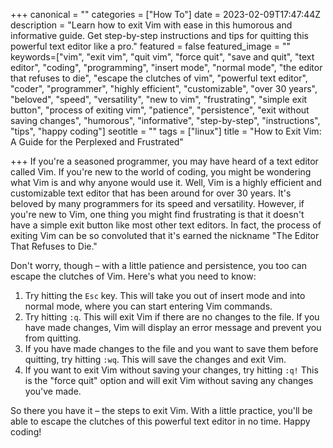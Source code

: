 +++
canonical = ""
categories = ["How To"]
date = 2023-02-09T17:47:44Z
description = "Learn how to exit Vim with ease in this humorous and informative guide. Get step-by-step instructions and tips for quitting this powerful text editor like a pro."
featured = false
featured_image = ""
keywords=["vim", "exit vim", "quit vim", "force quit", "save and quit", "text editor", "coding", "programming", "insert mode", "normal mode", "the editor that refuses to die", "escape the clutches of vim", "powerful text editor", "coder", "programmer", "highly efficient", "customizable", "over 30 years", "beloved", "speed", "versatility", "new to vim", "frustrating", "simple exit button", "process of exiting vim", "patience", "persistence", "exit without saving changes", "humorous", "informative", "step-by-step", "instructions", "tips", "happy coding"]
seotitle = ""
tags = ["linux"]
title = "How to Exit Vim: A Guide for the Perplexed and Frustrated"

+++
If you're a seasoned programmer, you may have heard of a text editor called Vim. If you're new to the world of coding, you might be wondering what Vim is and why anyone would use it. Well, Vim is a highly efficient and customizable text editor that has been around for over 30 years. It's beloved by many programmers for its speed and versatility. However, if you're new to Vim, one thing you might find frustrating is that it doesn't have a simple exit button like most other text editors. In fact, the process of exiting Vim can be so convoluted that it's earned the nickname "The Editor That Refuses to Die."

Don't worry, though – with a little patience and persistence, you too can escape the clutches of Vim. Here's what you need to know:

1. Try hitting the `Esc` key. This will take you out of insert mode and into normal mode, where you can start entering Vim commands.
2. Try hitting `:q`. This will exit Vim if there are no changes to the file. If you have made changes, Vim will display an error message and prevent you from quitting.
3. If you have made changes to the file and you want to save them before quitting, try hitting `:wq`. This will save the changes and exit Vim.
4. If you want to exit Vim without saving your changes, try hitting `:q!` This is the "force quit" option and will exit Vim without saving any changes you've made.

So there you have it – the steps to exit Vim. With a little practice, you'll be able to escape the clutches of this powerful text editor in no time. Happy coding!
